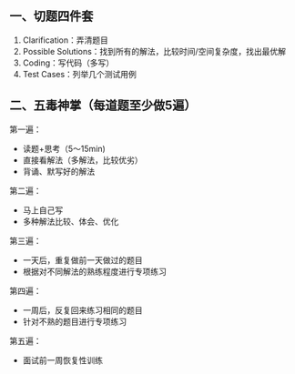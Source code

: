 ## 一、切题四件套
1. Clarification：弄清题目
2. Possible Solutions：找到所有的解法，比较时间/空间复杂度，找出最优解
3. Coding：写代码（多写）
4. Test Cases：列举几个测试用例
## 二、五毒神掌（每道题至少做5遍）
第一遍：
- 读题+思考（5～15min)
- 直接看解法（多解法，比较优劣）
- 背诵、默写好的解法
   
第二遍：
- 马上自己写
- 多种解法比较、体会、优化

第三遍：
- 一天后，重复做前一天做过的题目
- 根据对不同解法的熟练程度进行专项练习

第四遍：
- 一周后，反复回来练习相同的题目
- 针对不熟的题目进行专项练习

第五遍：
- 面试前一周恢复性训练
